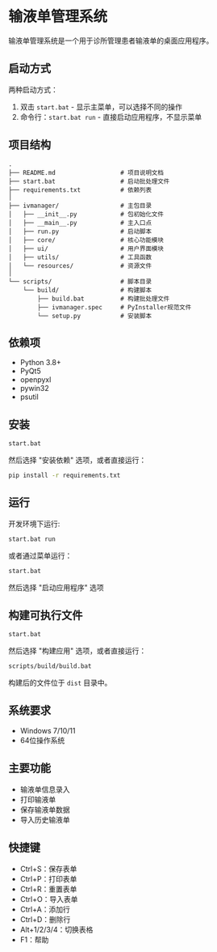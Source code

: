 # 输液单管理系统

输液单管理系统是一个用于诊所管理患者输液单的桌面应用程序。

## 启动方式

两种启动方式：

1. 双击 `start.bat` - 显示主菜单，可以选择不同的操作
2. 命令行：`start.bat run` - 直接启动应用程序，不显示菜单

## 项目结构

```
.
├── README.md                  # 项目说明文档
├── start.bat                  # 启动批处理文件
├── requirements.txt           # 依赖列表
│
├── ivmanager/                 # 主包目录
│   ├── __init__.py            # 包初始化文件
│   ├── __main__.py            # 主入口点
│   ├── run.py                 # 启动脚本
│   ├── core/                  # 核心功能模块
│   ├── ui/                    # 用户界面模块
│   ├── utils/                 # 工具函数
│   └── resources/             # 资源文件
│
└── scripts/                   # 脚本目录
    └── build/                 # 构建脚本
        ├── build.bat          # 构建批处理文件
        ├── ivmanager.spec     # PyInstaller规范文件
        └── setup.py           # 安装脚本
```

## 依赖项

- Python 3.8+
- PyQt5
- openpyxl
- pywin32
- psutil

## 安装

```bash
start.bat
```

然后选择 "安装依赖" 选项，或者直接运行：

```bash
pip install -r requirements.txt
```

## 运行

开发环境下运行:

```bash
start.bat run
```

或者通过菜单运行：

```bash
start.bat
```

然后选择 "启动应用程序" 选项

## 构建可执行文件

```bash
start.bat
```

然后选择 "构建应用" 选项，或者直接运行：

```bash
scripts/build/build.bat
```

构建后的文件位于 `dist` 目录中。

## 系统要求

- Windows 7/10/11
- 64位操作系统

## 主要功能

- 输液单信息录入
- 打印输液单
- 保存输液单数据
- 导入历史输液单

## 快捷键

- Ctrl+S：保存表单
- Ctrl+P：打印表单
- Ctrl+R：重置表单
- Ctrl+O：导入表单
- Ctrl+A：添加行
- Ctrl+D：删除行
- Alt+1/2/3/4：切换表格
- F1：帮助 